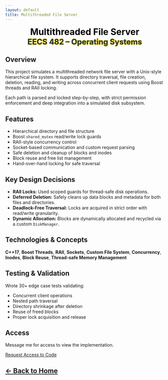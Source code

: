 ```yaml
---
layout: default
title: Multithreaded File Server
---
```


<p style="text-align: center; font-weight: bold;">
  <span style="color:rgb(0, 0, 0); font-size: 28px;">Multithreaded File Server</span><br>
  <span style="color:rgb(12, 51, 86); font-size: 24px; text-shadow: -1px -1px 0 #FFCB05, 1px -1px 0 #FFCB05, -1px 1px 0 #FFCB05, 1px 1px 0 #FFCB05;">EECS 482 – Operating Systems</span>
</p>

## Overview

This project simulates a multithreaded network file server with a Unix-style hierarchical file system. It supports directory traversal, file creation, deletion, reading, and writing across concurrent client requests using Boost threads and RAII locking.

Each path is parsed and locked step-by-step, with strict permission enforcement and deep integration into a simulated disk subsystem.

## Features

- Hierarchical directory and file structure
- Boost `shared_mutex` read/write lock guards
- RAII-style concurrency control
- Socket-based communication and custom request parsing
- Safe deletion and cleanup of blocks and inodes
- Block reuse and free list management
- Hand-over-hand locking for safe traversal

## Key Design Decisions

- **RAII Locks:** Used scoped guards for thread-safe disk operations.
- **Deferred Deletion:** Safely cleans up data blocks and metadata for both files and directories.
- **Deadlock-Free Traversal:** Locks are acquired in strict order with read/write granularity.
- **Dynamic Allocation:** Blocks are dynamically allocated and recycled via a custom `DiskManager`.

## Technologies & Concepts

**C++17**, **Boost Threads**, **RAII**, **Sockets**, **Custom File System**, **Concurrency**, **Inodes**, **Block Reuse**, **Thread-safe Memory Management**

## Testing & Validation

Wrote 30+ edge case tests validating:

- Concurrent client operations
- Nested path traversal
- Directory shrinkage after deletion
- Reuse of freed blocks
- Proper lock acquisition and release

## Access

Message me for access to view the implementation.

[Request Access to Code](/adwisi@umich.edu)

[← Back to Home](../index.html)
---

